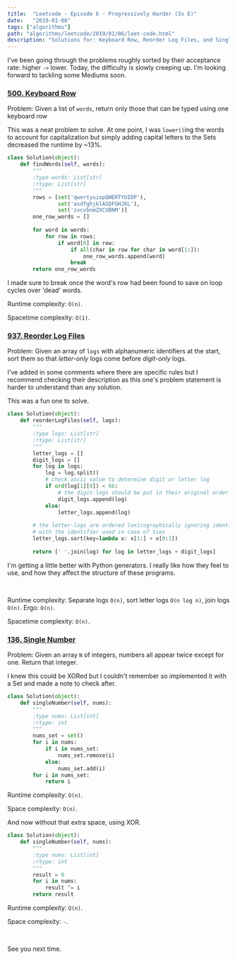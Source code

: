 ```yaml
---
title:  "Leetcode - Episode 6 - Progressively Harder (3x E)"
date:   "2019-01-06"
tags: ["algorithms"]
path: "algorithms/leetcode/2019/01/06/leet-code.html"
description: "Solutions for: Keyboard Row, Reorder Log Files, and Single Number."
---
```


I've been going through the problems roughly sorted by their acceptance rate: higher `->` lower. Today, the difficulty is slowly creeping up. I'm looking forward to tackling some Mediums soon.

### [500. Keyboard Row](https://leetcode.com/problems/keyboard-row/)

Problem: Given a list of `words`, return only those that can be typed using one keyboard row

This was a neat problem to solve. At one point, I was `lower()`ing the words to account for capitalization but simply adding capital letters to the Sets decreased the runtime by ~13%.

```python
class Solution(object):
    def findWords(self, words):
        """
        :type words: List[str]
        :rtype: List[str]
        """
        rows = [set('qwertyuiopQWERTYUIOP'),
                set('asdfghjklASDFGHJKL'),
                set('zxcvbnmZXCVBNM')]
        one_row_words = []
        
        for word in words:
            for row in rows:
                if word[0] in row:
                    if all(char in row for char in word[1:]):
                        one_row_words.append(word)
                    break
        return one_row_words
```

I made sure to break once the word's row had been found to save on loop cycles over 'dead' words.

Runtime complexity: `O(n)`.

Spacetime complexity: `O(1)`.

### [937. Reorder Log Files](https://leetcode.com/problems/reorder-data-in-log-files/)

Problem: Given an array of `logs` with alphanumeric identifiers at the start, sort them so that *letter-only* logs come before *digit-only* logs.

I've added in some comments where there are specific rules but I recommend checking their description as this one's problem statement is harder to understand than any solution.

This was a fun one to solve.

```python
class Solution(object):
    def reorderLogFiles(self, logs):
        """
        :type logs: List[str]
        :rtype: List[str]
        """
        letter_logs = []
        digit_logs = []
        for log in logs:
            log = log.split()
            # check ascii value to determine digit or letter log
            if ord(log[1][0]) < 66:
                # the digit-logs should be put in their original order
                digit_logs.append(log)
            else:
                letter_logs.append(log)
        
        # the letter-logs are ordered lexicographically ignoring identifier,
        # with the identifier used in case of ties
        letter_logs.sort(key=lambda x: x[1:] + x[0:1])
                         
        return [' '.join(log) for log in letter_logs + digit_logs]
```

I'm getting a little better with Python generators. I really like how they feel to use, and how they affect the structure of these programs.

<br>

Runtime complexity: Separate logs `O(n)`, sort letter logs `O(n log n)`, join logs `O(n)`. Ergo: `O(n)`.

Spacetime complexity: `O(n)`.

### [136. Single Number](https://leetcode.com/problems/uncommon-words-from-two-sentences/)

Problem: Given an array `N` of integers, numbers all appear twice except for one. Return that integer.

I knew this could be XORed but I couldn't remember so implemented it with a Set and made a note to check after.

```python
class Solution(object):
    def singleNumber(self, nums):
        """
        :type nums: List[int]
        :rtype: int
        """
        nums_set = set()
        for i in nums:
            if i in nums_set:
                nums_set.remove(i)
            else:
                nums_set.add(i)
        for i in nums_set:
            return i
```

Runtime complexity: `O(n)`.

Space complexity: `O(n)`.

And now without that extra space, using XOR.

```python
class Solution(object):
    def singleNumber(self, nums):
        """
        :type nums: List[int]
        :rtype: int
        """
        result = 0
        for i in nums:
            result ^= i
        return result
```

Runtime complexity: `O(n)`.

Space complexity: `-`.

<br>

See you next time.
